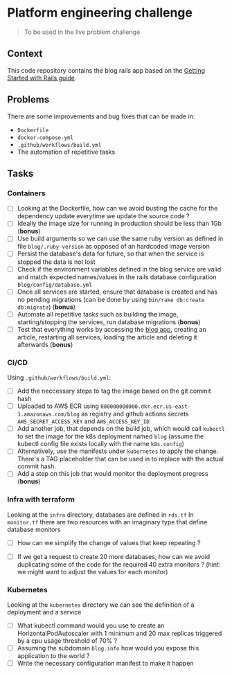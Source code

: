 # Platform engineering challenge
> To be used in the live problem challenge

## Context

This code repository contains the blog rails app based on the [Getting Started with Rails guide](https://guides.rubyonrails.org/getting_started.html#creating-the-blog-application).

## Problems

There are some improvements and bug fixes that can be made in:

- `Dockerfile`
- `docker-compose.yml`
- `.github/workflows/build.yml`
- The automation of repetitive tasks

## Tasks


### Containers

- [ ] Looking at the Dockerfile, how can we avoid busting the cache for the dependency update everytime we update the source code ?
- [ ] Ideally the image size for running in production should be less than 1Gb (**bonus**)
- [ ] Use build arguments so we can use the same ruby version as defined in file `blog/.ruby-version` as opposed of an hardcoded image version
- [ ] Persist the database's data for future, so that when the service is stopped the data is not lost
- [ ] Check if the environment variables defined in the blog service are valid and match expected names/values in the rails database configuration `blog/config/database.yml`
- [ ] Once all services are started, ensure that database is created and has no pending migrations (can be done by using `bin/rake db:create db:migrate`) (**bonus**)
- [ ] Automate all repetitive tasks such as building the image, starting/stopping the services, run database migrations (**bonus**)
- [ ] Test that everything works by accessing the [blog app](http://localhost:3000/), creating an article, restarting all services, loading the article and deleting it afterwards (**bonus**)

### CI/CD

Using `.github/workflows/build.yml`:

- [ ] Add the neccessary steps to tag the image based on the git commit hash
- [ ] Uploaded to AWS ECR using `000000000000.dkr.ecr.us-east-1.amazonaws.com/blog` as registry and github actions secrets `AWS_SECRET_ACCESS_KEY` and `AWS_ACCESS_KEY_ID`
- [ ] Add another job, that depends on the build job, which would call `kubectl` to set the image for the k8s deployment named `blog` (assume the kubectl config file exists locally with the name `k8s.config`)
- [ ] Alternatively, use the manifests under `kubernetes` to apply the change. There's a TAG placeholder that can be used in to replace with the actual commit hash.
- [ ] Add a step on this job that would monitor the deployment progress (**bonus**)

### Infra with terraform

Looking at the `infra` directory, databases are defined in `rds.tf`
In `monitor.tf` there are two resources with an imaginary type that define database monitors

- [ ] How can we simplify the change of values that keep repeating ?
- [ ] If we get a request to create 20 more databases, how can we avoid duplicating some of the code for the required 40 extra monitors ? (hint: we might want to adjust the values for each monitor)


### Kubernetes

Looking at the `kubernetes` directory we can see the definition of a deployment and a service

- [ ] What kubectl command would you use to create an HorizontalPodAutoscaler with 1 minimum and 20 max replicas triggered by a cpu usage threshold of 70% ?
- [ ] Assuming the subdomain `blog.info` how would you expose this application to the world ?
- [ ] Write the necessary configuration manifest to make it happen
